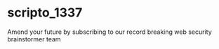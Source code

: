 # scripto_1337
Amend your future by subscribing to our record breaking web security brainstormer team
